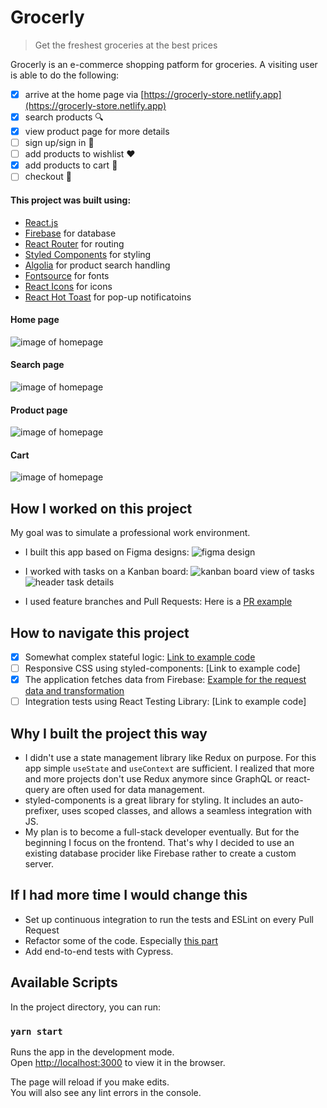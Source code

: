 <!-- ? change order of some content, and maybe reduce the number of images -->

# Grocerly

> Get the freshest groceries at the best prices

Grocerly is an e-commerce shopping patform for groceries.
A visiting user is able to do the following:

- [x] arrive at the home page via [https://grocerly-store.netlify.app](https://grocerly-store.netlify.app)
- [x] search products :mag:
- [x] view product page for more details
- [ ] sign up/sign in :bust_in_silhouette:
- [ ] add products to wishlist :hearts:
- [x] add products to cart :shopping_cart:
- [ ] checkout :tada:

#### This project was built using:

- [React.js](https://reactjs.org/)
- [Firebase](https://firebase.google.com/) for database
- [React Router](https://reactrouter.com/) for routing
- [Styled Components](https://www.styled-components.com/) for styling
- [Algolia](https://www.algolia.com/) for product search handling
- [Fontsource](https://fontsource.org/) for fonts
- [React Icons](https://react-icons.github.io/react-icons) for icons
- [React Hot Toast](https://react-hot-toast.com/) for pop-up notificatoins

#### Home page

![image of homepage](/src/assets/screenshots/home-page.jpeg)

#### Search page

![image of homepage](/src/assets/screenshots/search-page.jpeg)

#### Product page

![image of homepage](/src/assets/screenshots/product-page.jpeg)

#### Cart

![image of homepage](/src/assets/screenshots/cart.jpeg)

## How I worked on this project

My goal was to simulate a professional work environment.

- I built this app based on Figma designs:
  ![figma design](/src/assets/screenshots/figma-home-page.jpeg)
  <!-- ![figma design](/src/assets/screenshots/figma-header.jpeg)
  ![figma design](/src/assets/screenshots/figma-footer.jpeg) -->

- I worked with tasks on a Kanban board:
  ![kanban board view of tasks](/src/assets/screenshots/github-tasks.jpeg)
  ![header task details](/src/assets/screenshots/github-tasks-header.jpeg)

- I used feature branches and Pull Requests: Here is a [PR example](https://github.com/Cyanhead/grocerly/pull/2)

## How to navigate this project

- [x] Somewhat complex stateful logic: [Link to example code](https://github.com/Cyanhead/grocerly/blob/main/src/context/StateContext.js#:~:text=const%20onAdd%20%3D,%7D%3B)
- [ ] Responsive CSS using styled-components: [Link to example code]
- [x] The application fetches data from Firebase: [Example for the request data and transformation ](https://github.com/Cyanhead/grocerly/blob/main/src/pages/SearchPage/SearchPage.jsx#L30:~:text=const%20fetchProducts%20%3D,%7D%3B)
- [ ] Integration tests using React Testing Library: [Link to example code]

## Why I built the project this way

- I didn't use a state management library like Redux on purpose. For this app simple `useState` and `useContext` are sufficient. I realized that more and more projects don't use Redux anymore since GraphQL or
  react-query are often used for data management.
- styled-components is a great library for styling. It includes an auto-prefixer, uses scoped
  classes, and allows a seamless integration with JS.
- My plan is to become a full-stack developer eventually. But for the beginning I focus on the
  frontend. That's why I decided to use an existing database procider like Firebase rather to create a custom server.
    <!-- I have
    basic backend knowledge as well. -->
  <!-- - Testing is an essential part of production applications. Testing Library is the go-to library in the
    React community. I covered the essential features of the app with tests. -->

## If I had more time I would change this

- Set up continuous integration to run the tests and ESLint on every Pull Request
- Refactor some of the code. Especially [this part](https://github.com/Cyanhead/grocerly/blob/main/src/pages/AddProduct/AddProduct.jsx#:~:text=%7D%3B-,const%20uploadProductsV2%20%3D%20productsArray%20%3D%3E%20%7B,%7D%3B,-const%20areAllPhotosSelected%20%3D)
- Add end-to-end tests with Cypress.

## Available Scripts

In the project directory, you can run:

### `yarn start`

Runs the app in the development mode.<br />
Open [http://localhost:3000](http://localhost:3000) to view it in the browser.

The page will reload if you make edits.<br />
You will also see any lint errors in the console.

<!-- ### `yarn test`

Launches the test runner in the interactive watch mode.<br /> -->

<!-- ### `yarn build`

Builds the app for production to the `build` folder.<br />
It correctly bundles React in production mode and optimizes the build for the best performance. -->
